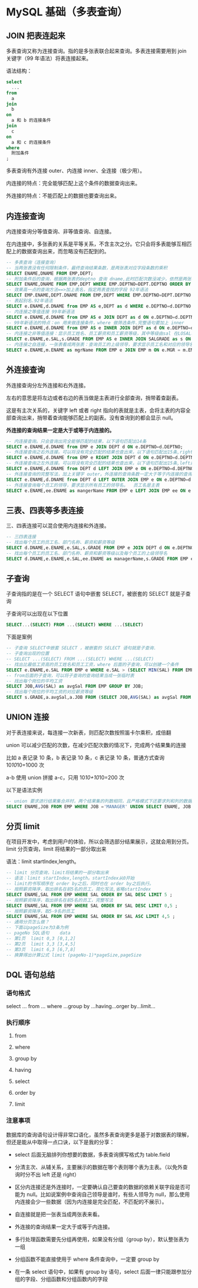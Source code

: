 # MySQL 基础（多表查询）

## JOIN 把表连起来

多表查询又称为连接查询。指的是多张表联合起来查询。多表连接需要用到 join 关键字（99 年语法）将表连接起来。

语法结构：

```sql
select
  ...
from
  a
join
  b
on
  a 和 b 的连接条件
join
  c
on
  a 和 c 的连接条件
where
  附加条件
;
```

多表查询有外连接 outer、内连接 inner、全连接（极少用）。

内连接的特点：完全能够匹配上这个条件的数据查询出来。

外连接的特点：不能匹配上的数据也要查询出来。

## 内连接查询

内连接查询分等值查询、非等值查询、自连接。

在内连接中，多张表的关系是平等关系，不含主次之分。它只会将多表能够互相匹配上的数据查询出来，而忽略没有匹配到的。

```sql
-- 多表查询（连接查询）
-- 当两张表没有任何限制条件，最终查询结果条数，是两张表对应字段条数的乘积
SELECT ENAME,DNAME FROM EMP,DEPT;
-- 附加条件后的查询，根据两张表的deptno 查询 dname,此时匹配次数没减少，依然是两张表对应字段条数的乘积 92年语法
SELECT ENAME,DNAME FROM EMP,DEPT WHERE EMP.DEPTNO=DEPT.DEPTNO ORDER BY DNAME DESC;
-- 效果高一点的查询方法==>加上表名，指定两表查找的字段 92年语法
SELECT EMP.ENAME,DEPT.DNAME FROM EMP,DEPT WHERE EMP.DEPTNO=DEPT.DEPTNO ORDER BY DNAME DESC;
-- 表起别名.92年语法
SELECT e.ENAME,d.DNAME from EMP AS e,DEPT as d WHERE e.DEPTNO=d.DEPTNO ORDER BY d.DNAME DESC;
-- 内连接之等值连接 99年新语法
SELECT e.ENAME,d.DNAME from EMP AS e JOIN DEPT as d ON e.DEPTNO=d.DEPTNO ORDER BY d.DNAME DESC;
-- 99年新语法的特点：on 用来做连接条件，where 做筛选条件.完整语句要加上 inner
SELECT e.ENAME,d.DNAME from EMP AS e INNER JOIN DEPT as d ON e.DEPTNO=d.DEPTNO ORDER BY d.DNAME DESC;
-- 内连接之非等值连接：显示员工姓名、员工薪资和员工薪资等级，其中等级由sal 在LOSAL、HISAL的区间决定
SELECT e.ENAME,e.SAL,s.GRADE FROM EMP AS e INNER JOIN SALGRADE as s ON e.SAL BETWEEN s.LOSAL AND s.HISAL ORDER BY s.GRADE ASC;
-- 内连接之自连接，一张表看成两张表：查询员工的上级领导，要求显示员工名和对应的领导名
SELECT e.ENAME,m.ENAME as mgrName FROM EMP e JOIN EMP m ON e.MGR = m.EMPNO;
```

## 外连接查询

外连接查询分左外连接和右外连接。

左右的意思是将左边或者右边的表当做是主表进行全部查询，捎带着查副表。

这是有主次关系的，关键字 left 或者 right 指向的表就是主表，会将主表的内容全部查询出来，捎带着查询能够匹配上的副表。没有查询到的都会显示 null。

**外连接的查询结果一定是大于或等于内连接的。**

```sql
-- 内连接查询。只会查询出完全能够匹配的结果，以下语句匹配出14条
SELECT e.ENAME,d.DNAME from EMP e JOIN DEPT d ON e.DEPTNO=d.DEPTNO;
-- 外连接查询之右外连接。可以将没有完全匹配的结果也查出来，以下语句匹配出15条,right是右边部分为主表
SELECT e.ENAME,d.DNAME from EMP e RIGHT JOIN DEPT d ON e.DEPTNO=d.DEPTNO;
-- 外连接查询之左外连接。可以将没有完全匹配的结果也查出来，以下语句匹配出15条,left是左边部分为主表
SELECT e.ENAME,d.DNAME from DEPT d LEFT JOIN EMP e ON e.DEPTNO=d.DEPTNO;
-- 外连接查询的完整写法，加上关键字 outer。外连接的查询条数一定大于等于内连接的查询条数。
SELECT e.ENAME,d.DNAME from DEPT d LEFT OUTER JOIN EMP e ON e.DEPTNO=d.DEPTNO;
-- 外连接查询每个员工的领导，要求显示所有员工的领导名。  员工名是主表
SELECT e.ENAME,ee.ENAME as mangerName FROM EMP e LEFT JOIN EMP ee ON e.MGR = ee.EMPNO;
```

## 三表、四表等多表连接

三、四表连接可以混合使用内连接和外连接。

```sql
-- 三四表连接
-- 找出每个员工的员工名、部门名称、薪资和薪资等级
SELECT d.DNAME,e.ENAME,e.SAL,s.GRADE FROM EMP e JOIN DEPT d ON e.DEPTNO=d.DEPTNO JOIN SALGRADE s ON e.SAL BETWEEN s.LOSAL AND s.HISAL;
-- 找出每个员工的员工名、部门名称、薪资和薪资等级以及每个员工的上级领导名
SELECT d.DNAME,e.ENAME,e.SAL,ee.ENAME as managerName,s.GRADE FROM EMP e JOIN DEPT d ON e.DEPTNO=d.DEPTNO JOIN SALGRADE s ON e.SAL BETWEEN s.LOSAL AND s.HISAL LEFT JOIN EMP ee ON e.MGR=ee.EMPNO;
```

## 子查询

子查询指的是在一个 SELECT 语句中嵌套 SELECT，被嵌套的 SELECT 就是子查询

子查询可以出现在以下位置

```sql
SELECT...(SELECT) FROM ...(SELECT) WHERE ...(SELECT)
```

下面是案例

```sql
-- 子查询 SELECT中嵌套 SELECT ，被嵌套的 SELECT 语句就是子查询.
-- 子查询出现的位置
-- SELECT ...(SELECT) FROM ...(SELECT) WHERE ...(SELECT)
-- 找出比最低工资高的员工姓名和员工工资，where 后面的子查询，可以创建一个条件
SELECT e.ENAME,e.SAL FROM EMP e WHERE e.SAL > (SELECT MIN(SAL) FROM EMP);
-- from后面的子查询，可以将子查询的查询结果当成一张临时表
-- 找出每个岗位的平均工资
SELECT JOB,AVG(SAL) as avgSal FROM EMP GROUP BY JOB;
-- 找出每个岗位的平均工资的对应薪资等级
SELECT s.GRADE,a.avgSal,a.JOB FROM (SELECT JOB,AVG(SAL) as avgSal FROM EMP GROUP BY JOB) a JOIN SALGRADE s ON a.avgSal BETWEEN s.losal AND s.HISAL;
```

## UNION 连接

对于表连接来说，每连接一次新表，则匹配次数按照笛卡尔乘积，成倍翻

union 可以减少匹配的次数，在减少匹配次数的情况下，完成两个结果集的连接

比如 a 表记录 10 条，b 表记录 10 条，c 表记录 10 条，普通方式查询 10*10*10=1000 次

a-b 使用 union 拼接 a-c，只用 10*10+10*10=200 次

以下是语法实例

```sql
-- union 要求进行结果集合并时，两个结果集的列数相同，且严格模式下还要求列和列的数据类型也相同
SELECT ENAME,JOB FROM EMP WHERE JOB ='MANAGER' UNION SELECT ENAME, JOB FROM EMP WHERE JOB='SALESMAN';
```

## 分页 limit

在项目开发中，考虑到用户的体验，所以会筛选部分结果展示，这就会用到分页。limit 分页查询，limit 将结果的一部分取出来

语法：limit startIndex,length。

```sql
-- limit 分页查询，limit将结果的一部分取出来
-- 语法：limit startIndex,length。startIndex从0开始
-- limit的书写顺序在 order by之后，同时也在 order by之后执行。
-- 按照薪资降序，取出排名在前5名的员工，简化写法,省略startIndex
SELECT ENAME,SAL FROM EMP WHERE SAL ORDER BY SAL DESC LIMIT 5 ;
-- 按照薪资降序，取出排名在前5名的员工，完整写法
SELECT ENAME,SAL FROM EMP WHERE SAL ORDER BY SAL DESC LIMIT 0,5 ;
-- 按照薪资降序，取5-9名的员工
SELECT ENAME,SAL FROM EMP WHERE SAL ORDER BY SAL ASC LIMIT 4,5 ;
-- 通用分页怎么做？
-- 下面以pageSize为3条为例
-- pageNo SQL语句    data
-- 第1页  limit 0,3 [0,1,2]
-- 第2页  limit 3,3 [3,4,5]
-- 第3页  limit 6,3 [6,7,8]
-- 换算得出计算公式 limit (pageNo-1)*pageSize,pageSize
```

## DQL 语句总结

### 语句格式

select ... from ... where ...group by ...having...orger by...limit...

### 执行顺序

1. from

2. where
3. group by
4. having
5. select
6. order by
7. limit

### 注意事项

数据库的查询语句设计得非常口语化，虽然多表查询更多是基于对数据表的理解，但还是能从中取得一点口诀，以下是我的分享：

- select 后面无脑排列你想要的数据，多表查询撰写格式为 table.field

- 分清主次、从辅关系，主要展示的数据在哪个表则哪个表为主表。（以免外查询时分不出 left 还是 right）

- 区分内连接还是外连接时，一定要确认自己要查的数据的依赖关联字段是否可能为 null。比如说案例中查询自己领导是谁时，有些人领导为 null，那么使用内连接会少一些数据（因为内连接是完全匹配，不匹配的不展示）。

- 自连接就是把一张表当成两张表来看。

- 外连接的查询结果一定大于或等于内连接。

- 多行处理函数需要先分组再使用，如果没有分组（group by），默认整张表为一组

- 分组函数不能直接使用于 where 条件查询中，一定要 group by

- 在一条 select 语句中，如果有 group by 语句，select 后面一律只能跟参加分组的字段、分组函数和分组函数内的字段
